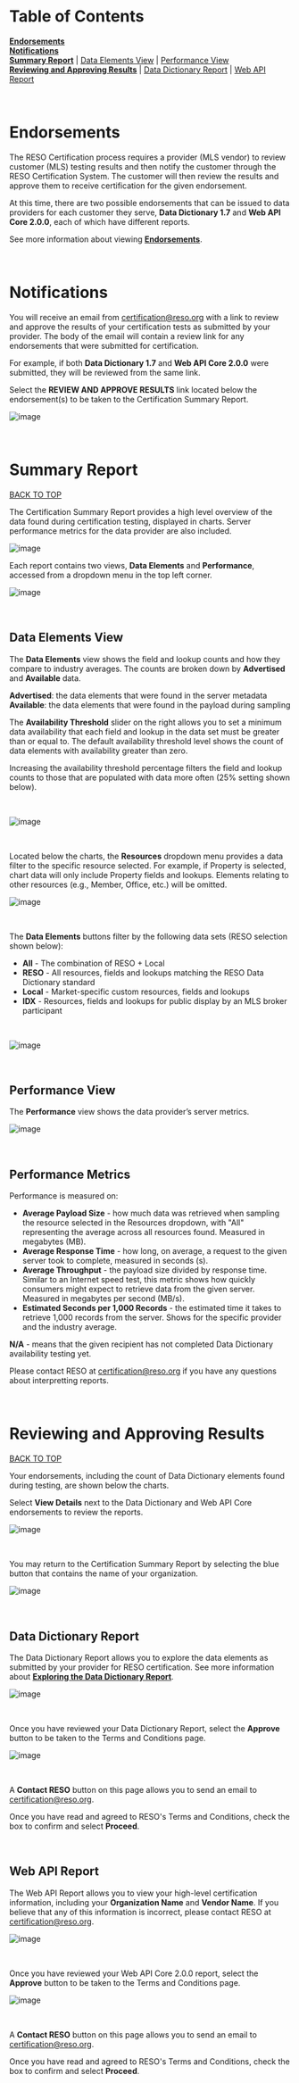 # Table of Contents

**[Endorsements](#endorsements)**<br />
**[Notifications](#notifications)**<br />
**[Summary Report](#summary-report)** | [Data Elements View](#data-elements-view) | [Performance View](#performance-view)<br />
**[Reviewing and Approving Results](#reviewing-and-approving-results)** | [Data Dictionary Report](#data-dictionary-report) | [Web API Report](#web-api-report)

<br />

# Endorsements
The RESO Certification process requires a provider (MLS vendor) to review customer (MLS) testing results and then notify the customer through the RESO Certification System. The customer will then review the results and approve them to receive certification for the given endorsement.

At this time, there are two possible endorsements that can be issued to data providers for each customer they serve, **Data Dictionary 1.7** and **Web API Core 2.0.0**, each of which have different reports.

See more information about viewing **[Endorsements](https://certification-help.reso.org/#endorsements)**.

<br />

# Notifications
You will receive an email from certification@reso.org with a link to review and approve the results of your certification tests as submitted by your provider. The body of the email will contain a review link for any endorsements that were submitted for certification. 

For example, if both **Data Dictionary 1.7** and **Web API Core 2.0.0** were submitted, they will be reviewed from the same link.

Select the **REVIEW AND APPROVE RESULTS** link located below the endorsement(s) to be taken to the Certification Summary Report.

![image](https://user-images.githubusercontent.com/88680702/205775765-d25de46f-bb2b-4326-bf33-7224e817ded5.png)

<br />

# Summary Report
[BACK TO TOP](#table-of-contents)

The Certification Summary Report provides a high level overview of the data found during certification testing, displayed in charts. Server performance metrics for the data provider are also included.

![image](https://github.com/RESOStandards/reso-certification-help/assets/88680702/842f32bf-8c84-4be4-b20c-20853e86f26f)

Each report contains two views, **Data Elements** and **Performance**, accessed from a dropdown menu in the top left corner.

![image](https://github.com/RESOStandards/reso-certification-help/assets/88680702/c18a50b2-a2fd-4402-8521-400971cea513)

<br />

## Data Elements View
The **Data Elements** view shows the field and lookup counts and how they compare to industry averages. The counts are broken down by **Advertised** and **Available** data.

**Advertised**: the data elements that were found in the server metadata<br />
**Available**: the data elements that were found in the payload during sampling

The **Availability Threshold** slider on the right allows you to set a minimum data availability that each field and lookup in the data set must be greater than or equal to. The default availability threshold level shows the count of data elements with availability greater than zero.

Increasing the availability threshold percentage filters the field and lookup counts to those that are populated with data more often (25% setting shown below).

<br />

![image](https://github.com/RESOStandards/reso-certification-help/assets/88680702/9346810b-d5e6-46dc-9f8b-6650429e86ef)

<br />

Located below the charts, the **Resources** dropdown menu provides a data filter to the specific resource selected. For example, if Property is selected, chart data will only include Property fields and lookups. Elements relating to other resources (e.g., Member, Office, etc.) will be omitted.

![image](https://user-images.githubusercontent.com/88680702/164042681-63dbff92-321f-4321-ab7d-002e4924f1e7.png)

<br />

The **Data Elements** buttons filter by the following data sets (RESO selection shown below):

* **All** - The combination of RESO + Local<br />
* **RESO** - All resources, fields and lookups matching the RESO Data Dictionary standard<br />
* **Local** - Market-specific custom resources, fields and lookups<br />
* **IDX** - Resources, fields and lookups for public display by an MLS broker participant

<br />

![image](https://github.com/RESOStandards/reso-certification-help/assets/88680702/a03669f3-7c34-49ca-996e-7ecce2dabd56)

<br />

## Performance View
The **Performance** view shows the data provider’s server metrics.

![image](https://github.com/RESOStandards/reso-certification-help/assets/88680702/0b33d3b1-a12f-452b-a3e1-296d7e48b6ea)

<br />

## Performance Metrics
Performance is measured on:

* **Average Payload Size** - how much data was retrieved when sampling the resource selected in the Resources dropdown, with "All" representing the average across all resources found. Measured in megabytes (MB).
* **Average Response Time** - how long, on average, a request to the given server took to complete, measured in seconds (s).
* **Average Throughput** - the payload size divided by response time. Similar to an Internet speed test, this metric shows how quickly consumers might expect to retrieve data from the given server. Measured in megabytes per second (MB/s).
* **Estimated Seconds per 1,000 Records** - the estimated time it takes to retrieve 1,000 records from the server. Shows for the specific provider and the industry average.

**N/A** - means that the given recipient has not completed Data Dictionary availability testing yet.

Please contact RESO at certification@reso.org if you have any questions about interpretting reports.

<br />

# Reviewing and Approving Results
[BACK TO TOP](#table-of-contents)

Your endorsements, including the count of Data Dictionary elements found during testing, are shown below the charts.

Select **View Details** next to the Data Dictionary and Web API Core endorsements to review the reports.

![image](https://github.com/RESOStandards/reso-certification-help/assets/88680702/66621855-062e-47f4-b0e4-aeb9678725bc)

<br />

You may return to the Certification Summary Report by selecting the blue button that contains the name of your organization.

![image](https://user-images.githubusercontent.com/88680702/205776355-e5f13a31-e99d-464c-86a6-76b2ca50b7f7.png)

<br />

## Data Dictionary Report
The Data Dictionary Report allows you to explore the data elements as submitted by your provider for RESO certification. See more information about [**Exploring the Data Dictionary Report**](https://certification-help.reso.org/#exploring-the-data).

![image](https://user-images.githubusercontent.com/88680702/205767370-b996480b-47e4-4c17-9b19-4cadc022e77b.png)

<br />

Once you have reviewed your Data Dictionary Report, select the **Approve** button to be taken to the Terms and Conditions page.

![image](https://user-images.githubusercontent.com/88680702/164054482-5f121053-f0ad-4a01-a8d8-1b9053d70f12.png)

<br />

A **Contact RESO** button on this page allows you to send an email to certification@reso.org.

Once you have read and agreed to RESO's Terms and Conditions, check the box to confirm and select **Proceed**.

<br />

## Web API Report
The Web API Report allows you to view your high-level certification information, including your **Organization Name** and **Vendor Name**. If you believe that any of this information is incorrect, please contact RESO at certification@reso.org.

![image](https://user-images.githubusercontent.com/88680702/205768015-8cb372b1-9548-48d6-9c4f-ea4e2392874c.png)

<br />

Once you have reviewed your Web API Core 2.0.0 report, select the **Approve** button to be taken to the Terms and Conditions page.

![image](https://user-images.githubusercontent.com/88680702/164054482-5f121053-f0ad-4a01-a8d8-1b9053d70f12.png)

<br />

A **Contact RESO** button on this page allows you to send an email to certification@reso.org.

Once you have read and agreed to RESO's Terms and Conditions, check the box to confirm and select **Proceed**.

<br />
